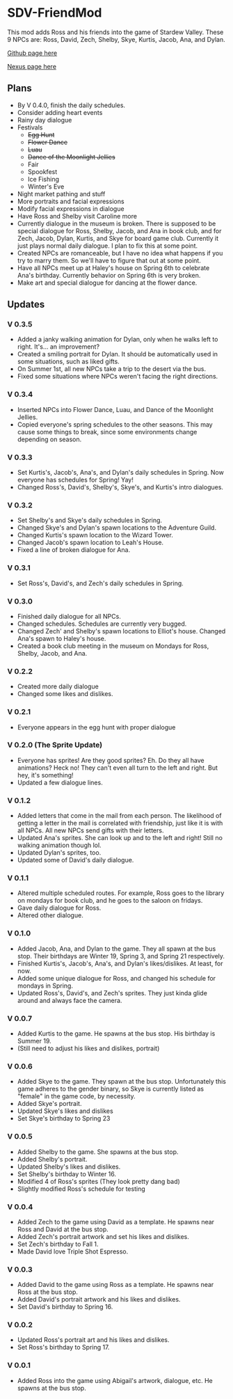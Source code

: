 # SDV-FriendMod
This mod adds Ross and his friends into the game of Stardew Valley. These 9 NPCs are: Ross, David, Zech, Shelby, Skye, Kurtis, Jacob, Ana, and Dylan.

[Github page here](https://github.com/rosslambert/SDV-FriendMod)

[Nexus page here](https://www.nexusmods.com/stardewvalley/mods/20460)

## Plans
* By V 0.4.0, finish the daily schedules.
* Consider adding heart events
* Rainy day dialogue
* Festivals
    * ~~Egg Hunt~~
    * ~~Flower Dance~~
    * ~~Luau~~
    * ~~Dance of the Moonlight Jellies~~
    * Fair
    * Spookfest
    * Ice Fishing
    * Winter's Eve
* Night market pathing and stuff
* More portraits and facial expressions
* Modify facial expressions in dialogue
* Have Ross and Shelby visit Caroline more
* Currently dialogue in the museum is broken. There is supposed to be special dialogue for Ross, Shelby, Jacob, and Ana in book club, and for Zech, Jacob, Dylan, Kurtis, and Skye for board game club. Currently it just plays normal daily dialogue. I plan to fix this at some point.
* Created NPCs are romanceable, but I have no idea what happens if you try to marry them. So we'll have to figure that out at some point.
* Have all NPCs meet up at Haley's house on Spring 6th to celebrate Ana's birthday. Currently behavior on Spring 6th is very broken.
* Make art and special dialogue for dancing at the flower dance.

## Updates

### V 0.3.5
* Added a janky walking animation for Dylan, only when he walks left to right. It's... an improvement?
* Created a smiling portrait for Dylan. It should be automatically used in some situations, such as liked gifts.
* On Summer 1st, all new NPCs take a trip to the desert via the bus.
* Fixed some situations where NPCs weren't facing the right directions.

### V 0.3.4
* Inserted NPCs into Flower Dance, Luau, and Dance of the Moonlight Jellies.
* Copied everyone's spring schedules to the other seasons. This may cause some things to break, since some environments change depending on season.

### V 0.3.3
* Set Kurtis's, Jacob's, Ana's, and Dylan's daily schedules in Spring. Now everyone has schedules for Spring! Yay!
* Changed Ross's, David's, Shelby's, Skye's, and Kurtis's intro dialogues.

### V 0.3.2
* Set Shelby's and Skye's daily schedules in Spring.
* Changed Skye's and Dylan's spawn locations to the Adventure Guild.
* Changed Kurtis's spawn location to the Wizard Tower.
* Changed Jacob's spawn location to Leah's House.
* Fixed a line of broken dialogue for Ana.

### V 0.3.1
* Set Ross's, David's, and Zech's daily schedules in Spring.

### V 0.3.0
* Finished daily dialogue for all NPCs.
* Changed schedules. Schedules are currently very bugged.
* Changed Zech' and Shelby's spawn locations to Elliot's house. Changed Ana's spawn to Haley's house.
* Created a book club meeting in the museum on Mondays for Ross, Shelby, Jacob, and Ana.

### V 0.2.2
* Created more daily dialogue
* Changed some likes and dislikes.

### V 0.2.1
* Everyone appears in the egg hunt with proper dialogue

### V 0.2.0 (The Sprite Update)
* Everyone has sprites! Are they good sprites? Eh. Do they all have animations? Heck no! They can't even all turn to the left and right. But hey, it's something!
* Updated a few dialogue lines.

### V 0.1.2
* Added letters that come in the mail from each person. The likelihood of getting a letter in the mail is correlated with friendship, just like it is with all NPCs. All new NPCs send gifts with their letters.
* Updated Ana's sprites. She can look up and to the left and right! Still no walking animation though lol.
* Updated Dylan's sprites, too.
* Updated some of David's daily dialogue.

### V 0.1.1
* Altered multiple scheduled routes. For example, Ross goes to the library on mondays for book club, and he goes to the saloon on fridays.
* Gave daily dialogue for Ross.
* Altered other dialogue.

### V 0.1.0
* Added Jacob, Ana, and Dylan to the game. They all spawn at the bus stop. Their birthdays are Winter 19, Spring 3, and Spring 21 respectively.
* Finished Kurtis's, Jacob's, Ana's, and Dylan's likes/dislikes. At least, for now.
* Added some unique dialogue for Ross, and changed his schedule for mondays in Spring.
* Updated Ross's, David's, and Zech's sprites. They just kinda glide around and always face the camera.


### V 0.0.7
* Added Kurtis to the game. He spawns at the bus stop. His birthday is Summer 19.
* (Still need to adjust his likes and dislikes, portrait)

### V 0.0.6
* Added Skye to the game. They spawn at the bus stop. Unfortunately this game adheres to the gender binary, so Skye is currently listed as "female" in the game code, by necessity.
* Added Skye's portrait.
* Updated Skye's likes and dislikes
* Set Skye's birthday to Spring 23

### V 0.0.5
* Added Shelby to the game. She spawns at the bus stop.
* Added Shelby's portrait.
* Updated Shelby's likes and dislikes.
* Set Shelby's birthday to Winter 16.
* Modified 4 of Ross's sprites (They look pretty dang bad)
* Slightly modified Ross's schedule for testing

### V 0.0.4
* Added Zech to the game using David as a template. He spawns near Ross and David at the bus stop.
* Added Zech's portrait artwork and set his likes and dislikes.
* Set Zech's birthday to Fall 1.
* Made David love Triple Shot Espresso.

### V 0.0.3
* Added David to the game using Ross as a template. He spawns near Ross at the bus stop.
* Added David's portrait artwork and his likes and dislikes.
* Set David's birthday to Spring 16.

### V 0.0.2
* Updated Ross's portrait art and his likes and dislikes.
* Set Ross's birthday to Spring 17.

### V 0.0.1
* Added Ross into the game using Abigail's artwork, dialogue, etc. He spawns at the bus stop.